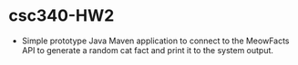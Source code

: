 # csc340-HW2
- Simple prototype Java Maven application to connect to the MeowFacts API to generate a random cat fact and print it to the system output.

